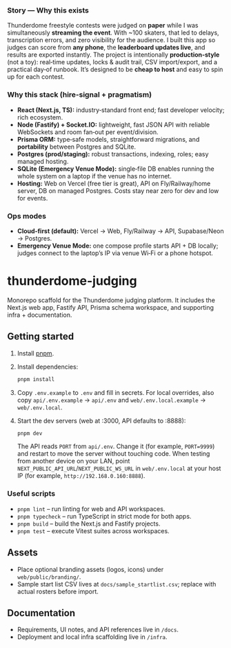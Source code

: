### Story — Why this exists
Thunderdome freestyle contests were judged on **paper** while I was simultaneously **streaming the event**. With ~100 skaters, that led to delays, transcription errors, and zero visibility for the audience. I built this app so judges can score from **any phone**, the **leaderboard updates live**, and results are exported instantly. The project is intentionally **production‑style** (not a toy): real‑time updates, locks & audit trail, CSV import/export, and a practical day‑of runbook. It’s designed to be **cheap to host** and easy to spin up for each contest.


### Why this stack (hire‑signal + pragmatism)
- **React (Next.js, TS):** industry‑standard front end; fast developer velocity; rich ecosystem.
- **Node (Fastify) + Socket.IO:** lightweight, fast JSON API with reliable WebSockets and room fan‑out per event/division.
- **Prisma ORM:** type‑safe models, straightforward migrations, and **portability** between Postgres and SQLite.
- **Postgres (prod/staging):** robust transactions, indexing, roles; easy managed hosting.
- **SQLite (Emergency Venue Mode):** single‑file DB enables running the whole system on a laptop if the venue has no internet.
- **Hosting:** Web on Vercel (free tier is great), API on Fly/Railway/home server, DB on managed Postgres. Costs stay near zero for dev and low for events.


### Ops modes
- **Cloud‑first (default):** Vercel → Web, Fly/Railway → API, Supabase/Neon → Postgres.
- **Emergency Venue Mode:** one compose profile starts API + DB locally; judges connect to the laptop’s IP via venue Wi‑Fi or a phone hotspot.

# thunderdome-judging

Monorepo scaffold for the Thunderdome judging platform. It includes the Next.js web app, Fastify API, Prisma schema workspace, and supporting infra + documentation.

## Getting started

1. Install [pnpm](https://pnpm.io).
2. Install dependencies:
   ```bash
   pnpm install
   ```
3. Copy `.env.example` to `.env` and fill in secrets. For local overrides, also copy `api/.env.example` → `api/.env` and `web/.env.local.example` → `web/.env.local`.
4. Start the dev servers (web at :3000, API defaults to :8888):
   ```bash
   pnpm dev
   ```

   The API reads `PORT` from `api/.env`. Change it (for example, `PORT=9999`) and restart to move the server without touching code. When testing from another device on your LAN, point `NEXT_PUBLIC_API_URL`/`NEXT_PUBLIC_WS_URL` in `web/.env.local` at your host IP (for example, `http://192.168.0.160:8888`).

### Useful scripts

- `pnpm lint` – run linting for web and API workspaces.
- `pnpm typecheck` – run TypeScript in strict mode for both apps.
- `pnpm build` – build the Next.js and Fastify projects.
- `pnpm test` – execute Vitest suites across workspaces.

## Assets

- Place optional branding assets (logos, icons) under `web/public/branding/`.
- Sample start list CSV lives at `docs/sample_startlist.csv`; replace with actual rosters before import.

## Documentation

- Requirements, UI notes, and API references live in `/docs`.
- Deployment and local infra scaffolding live in `/infra`.
